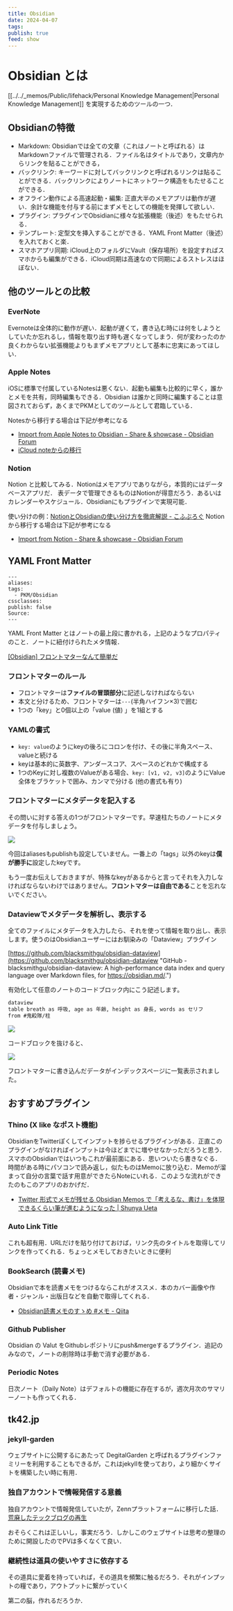 ```yaml
---
title: Obsidian
date: 2024-04-07
tags: 
publish: true
feed: show
---
```

# Obsidian とは

[[../../_memos/Public/lifehack/Personal Knowledge Management|Personal Knowledge Management]] を実現するためのツールの一つ．
## Obsidianの特徴
 - Markdown: Obsidianでは全ての文章（これはノートと呼ばれる）はMarkdownファイルで管理される．ファイル名はタイトルであり，文章内からリンクを貼ることができる，
 - バックリンク: キーワードに対してバックリンクと呼ばれるリンクは貼ることができる．バックリンクによりノートにネットワーク構造をもたせることができる．
 - オフライン動作による高速起動・編集: 正直大半のメモアプリは動作が遅い．余計な機能を付与する前にまずメモとしての機能を発揮して欲しい．
 - プラグイン: プラグインでObsidianに様々な拡張機能（後述）をもたせられる．
 - テンプレート: 定型文を挿入することができる．YAML Front Matter（後述）を入れておくと楽．
 - スマホアプリ同期: iCloud上のフォルダにVault（保存場所）を設定すればスマホからも編集ができる．iCloud同期は高速なので同期によるストレスはほぼない．
## 他のツールとの比較

### EverNote 

Evernoteは全体的に動作が遅い．起動が遅くて，書き込む時には何をしようとしていたか忘れるし，情報を取り出す時も遅くなってしまう．何が変わったのか良くわからない拡張機能よりもまずメモアプリとして基本に忠実にあってほしい．
### Apple Notes

iOSに標準で付属しているNotesは悪くない．起動も編集も比較的に早く，誰かとメモを共有，同時編集もできる．Obsidian は誰かと同時に編集することは意図されておらず，あくまでPKMとしてのツールとして君臨している．

Notesから移行する場合は下記が参考になる
 - [Import from Apple Notes to Obsidian - Share & showcase - Obsidian Forum](https://forum.obsidian.md/t/import-from-apple-notes-to-obsidian/732)
 - [iCloud noteからの移行]([](https://www.reddit.com/r/applehelp/comments/wdtw2f/how_to_bulk_export_all_of_your_icloud_notes_from/?utm_source=share&utm_medium=mweb3x&utm_name=mweb3xcss&utm_term=1&utm_content=share_button))

### Notion 

Notion と比較してみる．Notionはメモアプリでありながら，本質的にはデータベースアプリだ．
表データで管理できるものはNotionが得意だろう．あるいはカレンダーやスケジュール．Obsidianにもプラグインで実現可能．

使い分けの例：[NotionとObsidianの使い分け方を徹底解説 - こふぶろぐ](https://blog.cohu.dev/how-to-use-notion-and-obsidian-separately)
Notionから移行する場合は下記が参考になる
- [Import from Notion - Share & showcase - Obsidian Forum](https://forum.obsidian.md/t/import-from-notion/636)

## YAML Front Matter

```
---
aliases: 
tags:
  - PKM/Obsidian
cssclasses: 
publish: false
Source:
---
```

YAML Front Matter とはノートの最上段に書かれる，上記のようなプロパティのこと．ノートに紐付けられたメタ情報．

[[Obsidian] フロントマターなんて簡単だ](https://pouhon.net/obsidian-frontmatter/7261/?amp=1)

### フロントマターのルール

- フロントマターは**ファイルの冒頭部分**に記述しなければならない
- 本文と分けるため、フロントマターは`---`(半角ハイフン×3)で囲む
- 1つの「key」と0個以上の「value (値) 」を1組とする

### YAMLの書式

- `key: value`のようにkeyの後ろにコロンを付け、その後に半角スペース、valueと続ける
- keyは基本的に英数字、アンダースコア、スペースのどれかで構成する
- 1つのKeyに対し複数のValueがある場合、`key: [v1, v2, v3]`のようにValue全体をブラケットで囲み、カンマで分ける (他の書式も有り)
### フロントマターにメタデータを記入する

その問いに対する答えの1つがフロントマターです。早速柱たちのノートにメタデータを付与しましょう。

![](https://pouhon.net/wp-content/uploads/2022/02/ss20220221150543.png)

今回はaliasesもpublishも設定していません。一番上の「tags」以外のkeyは**僕が勝手に**設定したkeyです。

もう一度お伝えしておきますが、特殊なkeyがあるからと言ってそれを入力しなければならないわけではありません。**フロントマターは自由である**ことを忘れないでください。

### Dataviewでメタデータを解析し、表示する

全てのファイルにメタデータを入力したら、それを使って情報を取り出し、表示します。使うのはObsidianユーザーにはお馴染みの「Dataview」プラグイン

[https://github.com/blacksmithgu/obsidian-dataview](https://github.com/blacksmithgu/obsidian-dataview "GitHub - blacksmithgu/obsidian-dataview: A high-performance data index and query language over Markdown files, for https://obsidian.md/.")

有効化して任意のノートのコードブロック内にこう記述します。

```markdown
dataview
table breath as 呼吸, age as 年齢, height as 身長, words as セリフ
from #鬼殺隊/柱
```

![](https://pouhon.net/wp-content/uploads/2022/02/ss20220221234841.png)

コードブロックを抜けると、

![](https://pouhon.net/wp-content/uploads/2022/02/ss20220221145128.png)

フロントマターに書き込んだデータがインデックスページに一覧表示されました。


## おすすめプラグイン
### Thino (X like なポスト機能)

 ObsidianをTwitterぽくしてインプットを捗らせるプラグインがある．正直このプラグインがなければインプットは今ほどまでに増やせなかっただろうと思う．スマホのObsidianではいつもこれが最前面にある．思いついたら書きなぐる．時間がある時にパソコンで読み返し，似たものはMemoに放り込む．Memoが溜まって自分の言葉で話す用意ができたらNoteにいれる．このような流れができたのもこのアプリのおかげだ．
 - [Twitter 形式でメモが残せる Obsidian Memos で「考えるな、書け」を体現できるくらい筆が進むようになった \| Shunya Ueta](https://shunyaueta.com/posts/2023-06-16-1452/)

### Auto Link Title 

これも超有用．URLだけを貼り付けておけば，リンク先のタイトルを取得してリンクを作ってくれる．ちょっとメモしておきたいときに便利
### BookSearch (読書メモ)

Obsidianで本を読書メモをつけるならこれがオススメ．本のカバー画像や作者・ジャンル・出版日などを自動で取得してくれる．
 - [Obsidian読書メモのすゝめ #メモ - Qiita](https://qiita.com/Yporon/items/db4655b1782d48d860a5)

### Github Publisher

Obsidian の Valut をGithubレポジトリにpush&mergeするプラグイン．追記のみなので，ノートの削除時は手動で消す必要がある．

### Periodic Notes

日次ノート（Daily Note）はデフォルトの機能に存在するが，週次月次のサマリーノートも作ってくれる．


## tk42.jp

### jekyll-garden

ウェブサイトに公開するにあたって DegitalGarden と呼ばれるプラグインファミリーを利用することもできるが，これはjekyllを使っており，より細かくサイトを構築したい時に有用．
### 独自アカウントで情報発信する意義

独自アカウントで情報発信していたが，Zennプラットフォームに移行した話．
[荒廃したテックブログの再生](https://zenn.dev/levtech/articles/0224ec13e6663e#%E2%91%A4zenn%E3%81%AF%E3%81%84%E3%81%84%E3%81%9E%EF%BC%81)

おそらくこれは正しいし，事実だろう．しかしこのウェブサイトは思考の整理のために開設したのでPVは多くなくて良い．

### 継続性は道具の使いやすさに依存する

その道具に愛着を持っていれば，その道具を頻繁に触るだろう．それがインプットの糧であり，アウトプットに繋がっていく

第二の脳，作れるだろうか．

